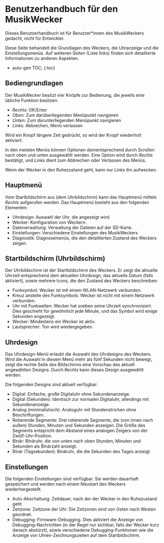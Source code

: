 # Benutzerhandbuch für den MusikWecker

Dieses Benutzerhandbuch ist für Benutzer\*innen des MusikWeckers gedacht, nicht für Entwickler.

Diese Seite behandelt die Grundlagen des Weckers, die Uhranzeige und die Einstellungsmenüs. Auf weiteren Seiten (Liste links) finden sich detaillierte Informationen zu anderen Aspekten.

- auto-gen TOC;
  {:toc}

## Bediengrundlagen

Der MusikWecker besitzt vier Knöpfe zur Bedienung, die jeweils eine übliche Funktion besitzen:

- _Rechts_: OK/Enter
- _Oben_: Zum darüberliegenden Menüpunkt navigieren
- _Unten_: Zum darunterliegenden Menüpunkt navigieren
- _Links_: Abbrechen, Menü verlassen

Wird ein Knopf längere Zeit gedrückt, so wird der Knopf wiederholt aktiviert.

In den meisten Menüs können Optionen dementsprechend durch Scrollen nach oben und unten ausgewählt werden. Eine Option wird durch _Rechts_ bestätigt, und _Links_ dient zum Abbrechen oder Verlassen des Menüs.

Wenn der Wecker in den Ruhezustand geht, kann nur _Links_ ihn aufwecken.

## Hauptmenü

Vom Startbildschirm aus (dem Uhrbildschirm) kann das Hauptmenü mittels _Rechts_ aufgerufen werden. Das Hauptmenü besteht aus den folgenden Elementen:

- Uhrdesign: Auswahl der Uhr, die angezeigt wird.
- Wecker: Konfiguration von Weckern.
- Dateiverwaltung: Verwaltung der Dateien auf der SD-Karte.
- Einstellungen: Verschiedene Einstellungen des MusikWeckers
- Diagnostik: Diagnosemenüs, die den detaillierten Zustand des Weckers zeigen.

## Startbildschirm (Uhrbildschirm)

Der Uhrbildschirm ist der Startbildschirm des Weckers. Er zeigt die aktuelle Uhrzeit entsprechend dem aktuellen Uhrdesign, das aktuelle Datum (falls aktiviert), sowie mehrere Icons, die den Zustand des Weckers beschreiben:

- Funksymbol: Wecker ist mit einem WLAN-Netzwerk verbunden.
- Kreuz anstelle des Funksymbols: Wecker ist nicht mit einem Netzwerk verbunden.
- Uhr mit Funkwellen: Wecker hat soeben seine Uhrzeit synchronisiert. Dies geschieht für gewöhnlich jede Minute, und das Symbol wird einige Sekunden angezeigt.
- Wecker: Mindestens ein Wecker ist aktiv.
- Lautsprecher: Ton wird wiedergegeben.

## Uhrdesign

Das Uhrdesign-Menü erlaubt die Auswahl des Uhrdesigns des Weckers. Wird die Auswahl in diesem Menü mehr als fünf Sekunden nicht bewegt, zeigt die rechte Seite des Bildschirms eine Vorschau des aktuell angewählten Designs. Durch _Rechts_ kann dieses Design ausgewählt werden.

Die folgenden Designs sind aktuell verfügbar:

- Digital: Einfache, große Digitaluhr ohne Sekundenanzeige.
- Digital (Sekunden): Identisch zur normalen Digitaluhr, allerdings mit Sekundenanzeige.
- Analog (minimalistisch): Analoguhr mit Stundenstrichen ohne Beschriftungen.
- Rotierende Segmente: Drei rotierende Segmente, die (von innen nach außen) Stunden, Minuten und Sekunden anzeigen. Die Größe des Segments entspricht dem Abstand eines analogen Zeigers von der Zwölf-Uhr-Position.
- Binär: Binäruhr, die von unten nach oben Stunden, Minuten und Sekunden als Binärzahl anzeigt.
- Binär (Tagsekunden): Binäruhr, die die Sekunden des Tages anzeigt.

## Einstellungen

Die folgenden Einstellungen sind verfügbar. Sie werden dauerhaft gespeichert und werden nach einem Neustart des Weckers wiederhergestellt.

- Auto-Abschaltung: Zeitdauer, nach der der Wecker in den Ruhezustand geht.
- Zeitzone: Zeitzone der Uhr. Die Zeitzonen sind von Osten nach Westen geordnet.
- Debugging: Firmware-Debugging. Dies aktiviert die Anzeige von Debugging-Nachrichten (in der Regel nur sichtbar, falls der Wecker kurz danach abstürzt), sowie verschiedene Debugging-Funktionen wie die Anzeige von Uhren-Zeichnungszeiten auf dem Startbildschirm.
